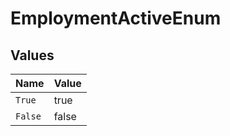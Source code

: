 # EmploymentActiveEnum


## Values

| Name    | Value   |
| ------- | ------- |
| `True`  | true    |
| `False` | false   |